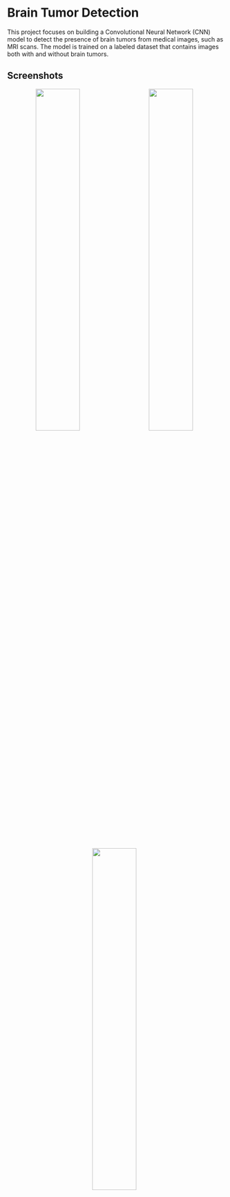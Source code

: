 
# Brain Tumor Detection

This project focuses on building a Convolutional Neural Network (CNN) model to detect the presence of brain tumors from medical images, such as MRI scans. The model is trained on a labeled dataset that contains images both with and without brain tumors.
## Screenshots


<p align="center">
  <img alt="" src="https://github.com/user-attachments/assets/cc47df6b-de6e-42b5-b106-6eaea7e79835" width="45%">
  &nbsp; &nbsp; &nbsp; &nbsp; 
  <img alt="" src="https://github.com/user-attachments/assets/ae7c9541-58bc-4309-93cd-bd4c3746420a" width="45%">
 &nbsp; &nbsp; &nbsp; &nbsp; 
  <img alt="" src="https://github.com/user-attachments/assets/19abc3b2-510b-4b37-ab3f-b5d5af766fb5" width="45%">
  &nbsp; &nbsp; &nbsp; &nbsp; 
</p>
